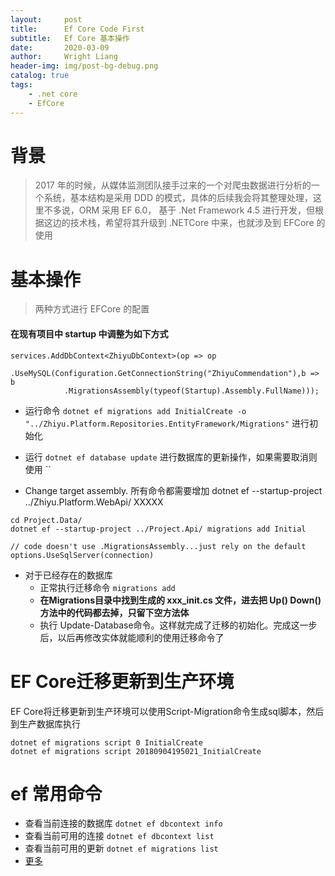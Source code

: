 ```yaml
---
layout:     post
title:      Ef Core Code First
subtitle:   Ef Core 基本操作
date:       2020-03-09
author:     Wright Liang
header-img: img/post-bg-debug.png
catalog: true
tags:
    - .net core
    - EfCore
---
```



# 背景
> 2017 年的时候，从媒体监测团队接手过来的一个对爬虫数据进行分析的一个系统，基本结构是采用 DDD 的模式，具体的后续我会将其整理处理，这里不多说，ORM 采用 EF 6.0， 基于 .Net Framework 4.5 进行开发，但根据这边的技术栈，希望将其升级到 .NETCore 中来，也就涉及到 EFCore 的使用

# 基本操作
> 两种方式进行 EFCore 的配置

#### 在现有项目中 startup 中调整为如下方式

```
services.AddDbContext<ZhiyuDbContext>(op => op
		.UseMySQL(Configuration.GetConnectionString("ZhiyuCommendation"),b => b
			.MigrationsAssembly(typeof(Startup).Assembly.FullName)));

```

- 运行命令 `dotnet ef migrations add InitialCreate -o "../Zhiyu.Platform.Repositories.EntityFramework/Migrations"` 进行初始化

- 运行 `dotnet ef database update` 进行数据库的更新操作，如果需要取消则使用 ``

- Change target assembly. 所有命令都需要增加 dotnet ef  --startup-project ../Zhiyu.Platform.WebApi/ XXXXX

```
cd Project.Data/
dotnet ef --startup-project ../Project.Api/ migrations add Initial

// code doesn't use .MigrationsAssembly...just rely on the default
options.UseSqlServer(connection)
```


- 对于已经存在的数据库
    - 正常执行迁移命令 `migrations add`
    - **在Migrations目录中找到生成的 xxx_init.cs 文件，进去把 Up() Down()方法中的代码都去掉，只留下空方法体**
    - 执行 Update-Database命令。这样就完成了迁移的初始化。完成这一步后，以后再修改实体就能顺利的使用迁移命令了

# EF Core迁移更新到生产环境
EF Core将迁移更新到生产环境可以使用Script-Migration命令生成sql脚本，然后到生产数据库执行

```
dotnet ef migrations script 0 InitialCreate
dotnet ef migrations script 20180904195021_InitialCreate
```


# ef 常用命令
- 查看当前连接的数据库 `dotnet ef dbcontext info`
- 查看当前可用的连接 `dotnet ef dbcontext list`
- 查看当前可用的更新 `dotnet ef migrations list`
- [更多](https://docs.microsoft.com/en-us/ef/core/miscellaneous/cli/dotnet#dotnet-ef-migrations-list)